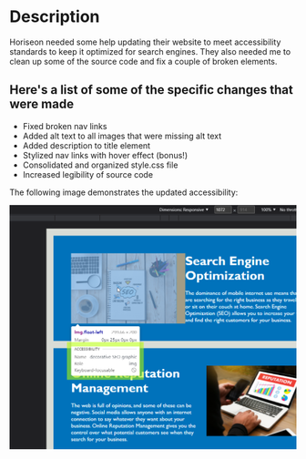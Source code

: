 # Description
Horiseon needed some help updating their website to meet accessibility standards to keep it optimized for search engines. They also needed me to clean up some of the source code and fix a couple of broken elements.

## Here's a list of some of the specific changes that were made

* Fixed broken nav links
* Added alt text to all images that were missing alt text
* Added description to title element
* Stylized nav links with hover effect (bonus!)
* Consolidated and organized style.css file
* Increased legibility of source code

The following image demonstrates the updated accessibility:

![Screenshot](./assets/images/Screenshot.png)

